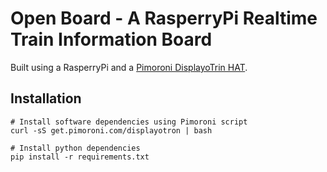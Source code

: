 # Open Board - A RasperryPi Realtime Train Information Board


Built using a RasperryPi and a [Pimoroni DisplayoTrin HAT](https://github.com/pimoroni/displayotron).

## Installation

```
# Install software dependencies using Pimoroni script
curl -sS get.pimoroni.com/displayotron | bash

# Install python dependencies
pip install -r requirements.txt
```
